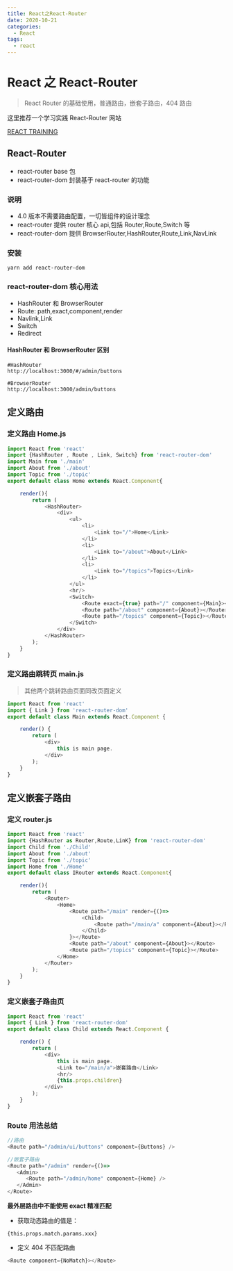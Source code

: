 ```yaml
---
title: React之React-Router
date: 2020-10-21
categories:
  - React
tags:
  - react
---
```


# React 之 React-Router

> React Router 的基础使用，普通路由，嵌套子路由，404 路由

这里推荐一个学习实践 React-Router 网站

[REACT TRAINING ](https://reactrouter.com/web/guides/quick-start)

## React-Router

- react-router base 包
- react-router-dom 封装基于 react-router 的功能

### 说明

- 4.0 版本不需要路由配置，一切皆组件的设计理念
- react-router 提供 router 核心 api,包括 Router,Route,Switch 等
- react-router-dom 提供 BrowserRouter,HashRouter,Route,Link,NavLink

### 安装

```
yarn add react-router-dom
```

### react-router-dom 核心用法

- HashRouter 和 BrowserRouter
- Route: path,exact,component,render
- Navlink,Link
- Switch
- Redirect

#### HashRouter 和 BrowserRouter 区别

```
#HashRouter
http://localhost:3000/#/admin/buttons

#BrowserRouter
http://localhost:3000/admin/buttons
```

## 定义路由

### 定义路由 Home.js

```js
import React from 'react'
import {HashRouter , Route , Link, Switch} from 'react-router-dom'
import Main from './main'
import About from './about'
import Topic from './topic'
export default class Home extends React.Component{

    render(){
        return (
            <HashRouter>
                <div>
                    <ul>
                        <li>
                            <Link to="/">Home</Link>
                        </li>
                        <li>
                            <Link to="/about">About</Link>
                        </li>
                        <li>
                            <Link to="/topics">Topics</Link>
                        </li>
                    </ul>
                    <hr/>
                    <Switch>
                        <Route exact={true} path="/" component={Main}></Route>
                        <Route path="/about" component={About}></Route>
                        <Route path="/topics" component={Topic}></Route>
                    </Switch>
                </div>
            </HashRouter>
        );
    }
}
```

### 定义路由跳转页 main.js

> 其他两个跳转路由页面同改页面定义

```js
import React from 'react'
import { Link } from 'react-router-dom'
export default class Main extends React.Component {

    render() {
        return (
            <div>
                this is main page.
            </div>
        );
    }
}
```

## 定义嵌套子路由

### 定义 router.js

```js
import React from 'react'
import {HashRouter as Router,Route,LinK} from 'react-router-dom'
import Child from './Child'
import About from './about'
import Topic from './topic'
import Home from './Home'
export default class IRouter extends React.Component{

    render(){
        return (
            <Router>
                <Home>
                    <Route path="/main" render={()=>
                        <Child>
                            <Route path="/main/a" component={About}></Route>
                        </Child>
                    }></Route>
                    <Route path="/about" component={About}></Route>
                    <Route path="/topics" component={Topic}></Route>
                </Home>
            </Router>
        );
    }
}
```

### 定义嵌套子路由页

```js
import React from 'react'
import { Link } from 'react-router-dom'
export default class Child extends React.Component {

    render() {
        return (
            <div>
                this is main page.
                <Link to="/main/a">嵌套路由</Link>
                <hr/>
                {this.props.children}
            </div>
        );
    }
}
```

### Route 用法总结

```js
//路由
<Route path="/admin/ui/buttons" component={Buttons} />

//嵌套子路由
<Route path="/admin" render={()=>
   <Admin>
      <Route path="/admin/home" component={Home} />
   </Admin>
</Route>
```

**最外层路由中不能使用 exact 精准匹配**

- 获取动态路由的值是：

```
{this.props.match.params.xxx}
```

- 定义 404 不匹配路由

```js
<Route component={NoMatch}></Route>
```
